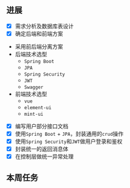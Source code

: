 ## 进展
- [x] 需求分析及数据库表设计
- [x] 确定后端和前端方案
- 采用前后端分离方案
- 后端技术选型
	- `Spring Boot`
	- `JPA`
	- `Spring Security`
	- `JWT`
	- `Swagger`
- 前端技术选型
	- `vue`
	- `element-ui`
	- `mint-ui`
- [x] 编写用户部分接口文档
- [x] 使用`Spring Boot` + `JPA`，封装通用的`crud`操作
- [x] 使用`Spring Security`和`JWT`做用户登录和鉴权
- [x] 封装统一的返回消息体
- [x] 在控制层做统一异常处理 
## 本周任务

<!--stackedit_data:
eyJoaXN0b3J5IjpbLTUyNzMyODYyOSwtMzQ2NDM3NDA1LDY0Nz
A4OTI5NV19
-->